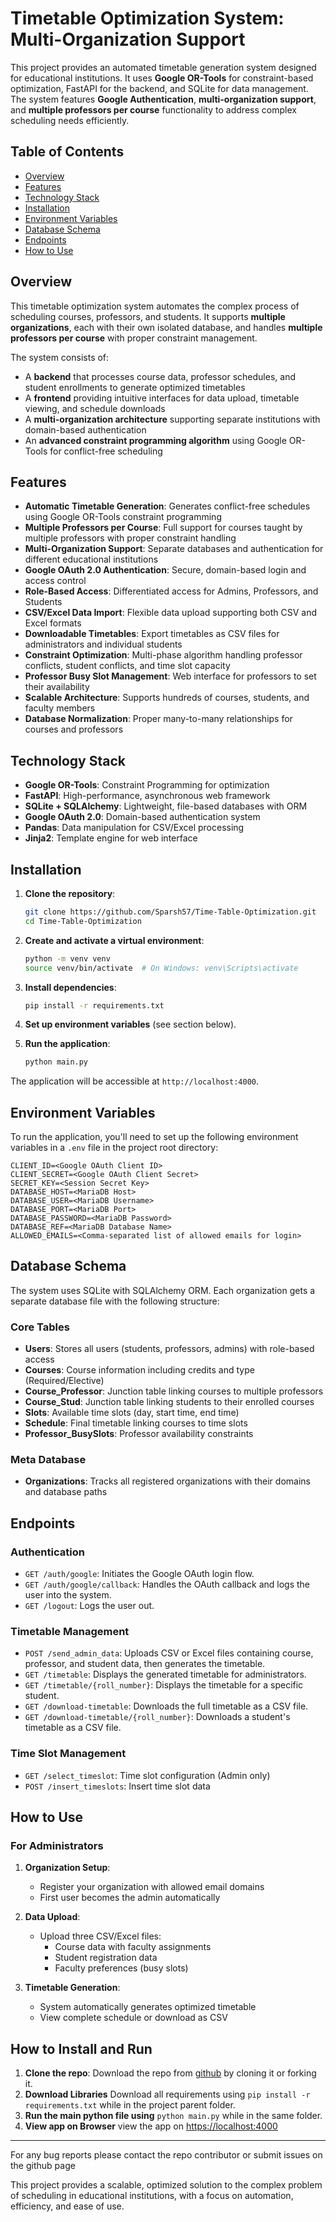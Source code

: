 # Timetable Optimization System: Multi-Organization Support

This project provides an automated timetable generation system designed for educational institutions. It uses **Google OR-Tools** for constraint-based optimization, FastAPI for the backend, and SQLite for data management. The system features **Google Authentication**, **multi-organization support**, and **multiple professors per course** functionality to address complex scheduling needs efficiently.

## Table of Contents

- [Overview](#overview)
- [Features](#features)
- [Technology Stack](#technology-stack)
- [Installation](#installation)
- [Environment Variables](#environment-variables)
- [Database Schema](#database-schema)
- [Endpoints](#endpoints)
- [How to Use](#how-to-use)
  
## Overview

This timetable optimization system automates the complex process of scheduling courses, professors, and students. It supports **multiple organizations**, each with their own isolated database, and handles **multiple professors per course** with proper constraint management.

The system consists of:
- A **backend** that processes course data, professor schedules, and student enrollments to generate optimized timetables
- A **frontend** providing intuitive interfaces for data upload, timetable viewing, and schedule downloads
- A **multi-organization architecture** supporting separate institutions with domain-based authentication
- An **advanced constraint programming algorithm** using Google OR-Tools for conflict-free scheduling

## Features

- **Automatic Timetable Generation**: Generates conflict-free schedules using Google OR-Tools constraint programming
- **Multiple Professors per Course**: Full support for courses taught by multiple professors with proper constraint handling
- **Multi-Organization Support**: Separate databases and authentication for different educational institutions
- **Google OAuth 2.0 Authentication**: Secure, domain-based login and access control
- **Role-Based Access**: Differentiated access for Admins, Professors, and Students
- **CSV/Excel Data Import**: Flexible data upload supporting both CSV and Excel formats
- **Downloadable Timetables**: Export timetables as CSV files for administrators and individual students
- **Constraint Optimization**: Multi-phase algorithm handling professor conflicts, student conflicts, and time slot capacity
- **Professor Busy Slot Management**: Web interface for professors to set their availability
- **Scalable Architecture**: Supports hundreds of courses, students, and faculty members
- **Database Normalization**: Proper many-to-many relationships for courses and professors

## Technology Stack

- **Google OR-Tools**: Constraint Programming for optimization
- **FastAPI**: High-performance, asynchronous web framework
- **SQLite + SQLAlchemy**: Lightweight, file-based databases with ORM
- **Google OAuth 2.0**: Domain-based authentication system
- **Pandas**: Data manipulation for CSV/Excel processing
- **Jinja2**: Template engine for web interface

## Installation

1. **Clone the repository**:
   ```bash
   git clone https://github.com/Sparsh57/Time-Table-Optimization.git
   cd Time-Table-Optimization
   ```

2. **Create and activate a virtual environment**:
   ```bash
   python -m venv venv
   source venv/bin/activate  # On Windows: venv\Scripts\activate
   ```

3. **Install dependencies**:
   ```bash
   pip install -r requirements.txt
   ```

4. **Set up environment variables** (see section below).

5. **Run the application**:
   ```bash
   python main.py
   ```

The application will be accessible at `http://localhost:4000`.

## Environment Variables

To run the application, you'll need to set up the following environment variables in a `.env` file in the project root directory:

```plaintext
CLIENT_ID=<Google OAuth Client ID>
CLIENT_SECRET=<Google OAuth Client Secret>
SECRET_KEY=<Session Secret Key>
DATABASE_HOST=<MariaDB Host>
DATABASE_USER=<MariaDB Username>
DATABASE_PORT=<MariaDB Port>
DATABASE_PASSWORD=<MariaDB Password>
DATABASE_REF=<MariaDB Database Name>
ALLOWED_EMAILS=<Comma-separated list of allowed emails for login>
```

## Database Schema

The system uses SQLite with SQLAlchemy ORM. Each organization gets a separate database file with the following structure:

### Core Tables
- **Users**: Stores all users (students, professors, admins) with role-based access
- **Courses**: Course information including credits and type (Required/Elective)
- **Course_Professor**: Junction table linking courses to multiple professors
- **Course_Stud**: Junction table linking students to their enrolled courses
- **Slots**: Available time slots (day, start time, end time)
- **Schedule**: Final timetable linking courses to time slots
- **Professor_BusySlots**: Professor availability constraints

### Meta Database
- **Organizations**: Tracks all registered organizations with their domains and database paths


## Endpoints

### Authentication

- `GET /auth/google`: Initiates the Google OAuth login flow.
- `GET /auth/google/callback`: Handles the OAuth callback and logs the user into the system.
- `GET /logout`: Logs the user out.

### Timetable Management

- `POST /send_admin_data`: Uploads CSV or Excel files containing course, professor, and student data, then generates the timetable.
- `GET /timetable`: Displays the generated timetable for administrators.
- `GET /timetable/{roll_number}`: Displays the timetable for a specific student.
- `GET /download-timetable`: Downloads the full timetable as a CSV file.
- `GET /download-timetable/{roll_number}`: Downloads a student's timetable as a CSV file.

### Time Slot Management
- `GET /select_timeslot`: Time slot configuration (Admin only)
- `POST /insert_timeslots`: Insert time slot data

## How to Use

### For Administrators

1. **Organization Setup**:
   - Register your organization with allowed email domains
   - First user becomes the admin automatically

2. **Data Upload**:
   - Upload three CSV/Excel files:
     - Course data with faculty assignments
     - Student registration data
     - Faculty preferences (busy slots)

3. **Timetable Generation**:
   - System automatically generates optimized timetable
   - View complete schedule or download as CSV

## How to Install and Run

1. **Clone the repo**: Download the repo from [github](https://github.com/Sparsh57/Time-Table-Optimization/) by cloning it or forking it.
2. **Download Libraries** Download all requirements using  ```pip install -r requirements.txt``` while in the project parent folder.
3. **Run the main python file using** ```python main.py``` while in the same folder.
4. **View app on Browser** view the app on [https://localhost:4000](https://localhost:4000)
     
---
For any bug reports please contact the repo contributor or submit issues on the github page

This project provides a scalable, optimized solution to the complex problem of scheduling in educational institutions, with a focus on automation, efficiency, and ease of use.

